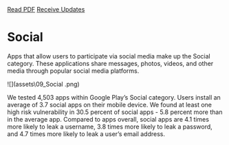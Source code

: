 <div class="cta-banner">
  <a class="cta-banner-pdf" href="https://info.nowsecure.com/2016-NowSecure-mobile-security-report.html">Read PDF<i class="fa fa-file-pdf-o"></i></a>
    <a class="cta-banner-update" href="https://info.nowsecure.com/mobile-security-report-updates.html">Receive Updates<i class="fa fa-bell-o"></i></a>
</div>

# Social

Apps that allow users to participate via social media make up the Social category. These applications share messages, photos, videos, and other media through popular social media platforms. 

![](assets\09_Social .png)

We tested 4,503 apps within Google Play’s Social category. Users install an average of 3.7 social apps on their mobile device. We found at least one high risk vulnerability in 30.5 percent of social apps - 5.8 percent more than in the average app. Compared to apps overall, social apps are 4.1 times more likely to leak a username, 3.8 times more likely to leak a password, and 4.7 times more likely to leak a user’s email address.
